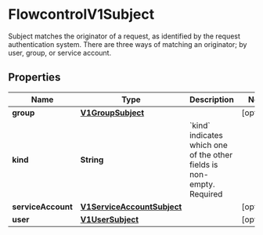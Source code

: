 

# FlowcontrolV1Subject

Subject matches the originator of a request, as identified by the request authentication system. There are three ways of matching an originator; by user, group, or service account.
## Properties

Name | Type | Description | Notes
------------ | ------------- | ------------- | -------------
**group** | [**V1GroupSubject**](V1GroupSubject.md) |  |  [optional]
**kind** | **String** | &#x60;kind&#x60; indicates which one of the other fields is non-empty. Required | 
**serviceAccount** | [**V1ServiceAccountSubject**](V1ServiceAccountSubject.md) |  |  [optional]
**user** | [**V1UserSubject**](V1UserSubject.md) |  |  [optional]



